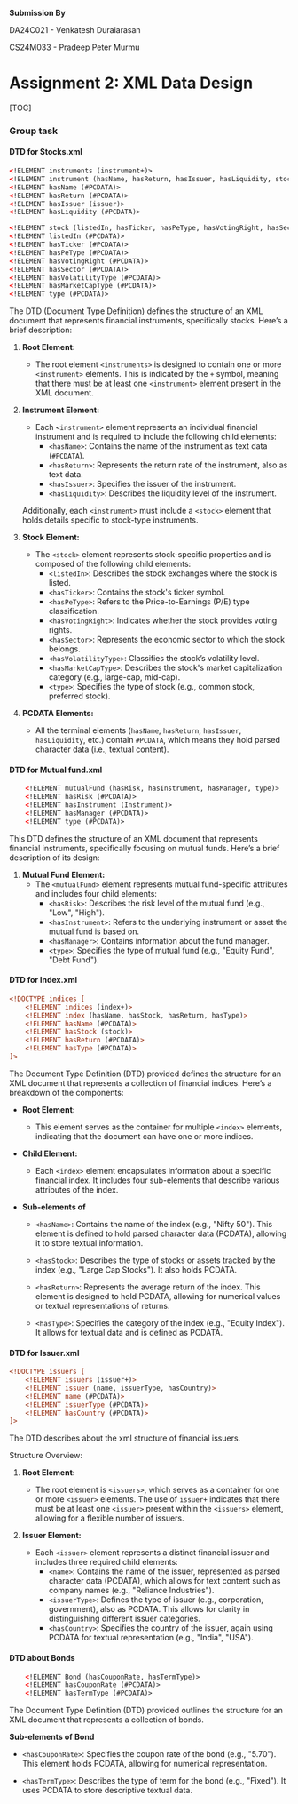 **Submission By**

DA24C021 - Venkatesh Duraiarasan

CS24M033 - Pradeep Peter Murmu

# Assignment 2: XML Data Design

[TOC]

### Group task

#### DTD for  Stocks.xml

```xml
<!ELEMENT instruments (instrument+)>
<!ELEMENT instrument (hasName, hasReturn, hasIssuer, hasLiquidity, stock)>
<!ELEMENT hasName (#PCDATA)>
<!ELEMENT hasReturn (#PCDATA)>
<!ELEMENT hasIssuer (issuer)>
<!ELEMENT hasLiquidity (#PCDATA)>

<!ELEMENT stock (listedIn, hasTicker, hasPeType, hasVotingRight, hasSector, hasVolatilityType, hasMarketCapType, type)>
<!ELEMENT listedIn (#PCDATA)>
<!ELEMENT hasTicker (#PCDATA)>
<!ELEMENT hasPeType (#PCDATA)>
<!ELEMENT hasVotingRight (#PCDATA)>
<!ELEMENT hasSector (#PCDATA)>
<!ELEMENT hasVolatilityType (#PCDATA)>
<!ELEMENT hasMarketCapType (#PCDATA)>
<!ELEMENT type (#PCDATA)>
```



The DTD (Document Type Definition) defines the structure of an XML document that represents financial instruments, specifically stocks. Here’s a brief description:

1. **Root Element:**

   - The root element `<instruments>` is designed to contain one or more `<instrument>` elements. This is indicated by the `+` symbol, meaning that there must be at least one `<instrument>` element present in the XML document.

2. **Instrument Element:**

   - Each `<instrument>` element represents an individual financial instrument and is required to include the following child elements:
     - `<hasName>`: Contains the name of the instrument as text data (`#PCDATA`).
     - `<hasReturn>`: Represents the return rate of the instrument, also as text data.
     - `<hasIssuer>`: Specifies the issuer of the instrument.
     - `<hasLiquidity>`: Describes the liquidity level of the instrument.

   Additionally, each `<instrument>` must include a `<stock>` element that holds details specific to stock-type instruments.

3. **Stock Element:**

   - The `<stock>` element represents stock-specific properties and is composed of the following child elements:
     - `<listedIn>`: Describes the stock exchanges where the stock is listed.
     - `<hasTicker>`: Contains the stock's ticker symbol.
     - `<hasPeType>`: Refers to the Price-to-Earnings (P/E) type classification.
     - `<hasVotingRight>`: Indicates whether the stock provides voting rights.
     - `<hasSector>`: Represents the economic sector to which the stock belongs.
     - `<hasVolatilityType>`: Classifies the stock’s volatility level.
     - `<hasMarketCapType>`: Describes the stock's market capitalization category (e.g., large-cap, mid-cap).
     - `<type>`: Specifies the type of stock (e.g., common stock, preferred stock).

4. **PCDATA Elements:**

   - All the terminal elements (`hasName`, `hasReturn`, `hasIssuer`, `hasLiquidity`, etc.) contain `#PCDATA`, which means they hold parsed character data (i.e., textual content).

#### DTD for  Mutual fund.xml

```xml
    <!ELEMENT mutualFund (hasRisk, hasInstrument, hasManager, type)>
    <!ELEMENT hasRisk (#PCDATA)>
    <!ELEMENT hasInstrument (Instrument)>
    <!ELEMENT hasManager (#PCDATA)>
    <!ELEMENT type (#PCDATA)>
```

This DTD defines the structure of an XML document that represents financial instruments, specifically focusing on mutual funds. Here’s a brief description of its design:

1. **Mutual Fund Element:**
   - The `<mutualFund>` element represents mutual fund-specific attributes and includes four child elements:
     - `<hasRisk>`: Describes the risk level of the mutual fund (e.g., "Low", "High").
     - `<hasInstrument>`: Refers to the underlying instrument or asset the mutual fund is based on.
     - `<hasManager>`: Contains information about the fund manager.
     - `<type>`: Specifies the type of mutual fund (e.g., "Equity Fund", "Debt Fund").

#### DTD for Index.xml

```xml
<!DOCTYPE indices [
    <!ELEMENT indices (index+)>
    <!ELEMENT index (hasName, hasStock, hasReturn, hasType)>
    <!ELEMENT hasName (#PCDATA)>
    <!ELEMENT hasStock (stock)>
    <!ELEMENT hasReturn (#PCDATA)>
    <!ELEMENT hasType (#PCDATA)>
]>
```



The Document Type Definition (DTD) provided defines the structure for an XML document that represents a collection of financial indices. Here’s a breakdown of the components:

- **Root Element:**
  - This element serves as the container for multiple `<index>` elements, indicating that the document can have one or more indices.

- **Child Element:**
  - Each `<index>` element encapsulates information about a specific financial index. It includes four sub-elements that describe various attributes of the index.

- **Sub-elements of** 
  - `<hasName>`: Contains the name of the index (e.g., "Nifty 50"). This element is defined to hold parsed character data (PCDATA), allowing it to store textual information.

  - `<hasStock>`: Describes the type of stocks or assets tracked by the index (e.g., "Large Cap Stocks"). It also holds PCDATA.

  - `<hasReturn>`: Represents the average return of the index. This element is designed to hold PCDATA, allowing for numerical values or textual representations of returns.

  - `<hasType>`: Specifies the category of the index (e.g., "Equity Index"). It allows for textual data and is defined as PCDATA.

#### DTD for  Issuer.xml

```xml
<!DOCTYPE issuers [
    <!ELEMENT issuers (issuer+)>
    <!ELEMENT issuer (name, issuerType, hasCountry)>
    <!ELEMENT name (#PCDATA)>
    <!ELEMENT issuerType (#PCDATA)>
    <!ELEMENT hasCountry (#PCDATA)>
]>
```



The  DTD describes about the xml structure of financial issuers.

Structure Overview:

1. **Root Element:**
   - The root element is `<issuers>`, which serves as a container for one or more `<issuer>` elements. The use of `issuer+` indicates that there must be at least one `<issuer>` present within the `<issuers>` element, allowing for a flexible number of issuers.

2. **Issuer Element:**
   - Each `<issuer>` element represents a distinct financial issuer and includes three required child elements:
     - `<name>`: Contains the name of the issuer, represented as parsed character data (PCDATA), which allows for text content such as company names (e.g., "Reliance Industries").
     - `<issuerType>`: Defines the type of issuer (e.g., corporation, government), also as PCDATA. This allows for clarity in distinguishing different issuer categories.
     - `<hasCountry>`: Specifies the country of the issuer, again using PCDATA for textual representation (e.g., "India", "USA").

   

#### DTD about Bonds

```xml
    <!ELEMENT Bond (hasCouponRate, hasTermType)>
    <!ELEMENT hasCouponRate (#PCDATA)>
    <!ELEMENT hasTermType (#PCDATA)>
```



The Document Type Definition (DTD) provided outlines the structure for an XML document that represents a collection of  bonds. 

**Sub-elements of** **Bond**

- `<hasCouponRate>`: Specifies the coupon rate of the bond (e.g., "5.70"). This element holds PCDATA, allowing for numerical representation.
  
- `<hasTermType>`: Describes the type of term for the bond (e.g., "Fixed"). It uses PCDATA to store descriptive textual data.
